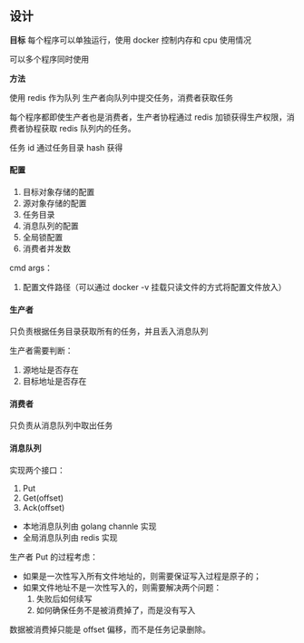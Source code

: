 ## 设计

**目标**
每个程序可以单独运行，使用 docker 控制内存和 cpu 使用情况

可以多个程序同时使用

**方法**

使用 redis 作为队列
生产者向队列中提交任务，消费者获取任务

每个程序都即使生产者也是消费者，生产者协程通过 redis 加锁获得生产权限，消费者协程获取 redis 队列内的任务。

任务 id 通过任务目录 hash 获得

#### 配置

1. 目标对象存储的配置
2. 源对象存储的配置
3. 任务目录
4. 消息队列的配置
5. 全局锁配置
6. 消费者并发数

cmd args：

1. 配置文件路径（可以通过 docker -v 挂载只读文件的方式将配置文件放入）

#### 生产者

只负责根据任务目录获取所有的任务，并且丢入消息队列

生产者需要判断：

1. 源地址是否存在
2. 目标地址是否存在

#### 消费者

只负责从消息队列中取出任务

#### 消息队列

实现两个接口：

1. Put
2. Get(offset)
3. Ack(offset)

- 本地消息队列由 golang channle 实现
- 全局消息队列由 redis 实现

生产者 Put 的过程考虑：

- 如果是一次性写入所有文件地址的，则需要保证写入过程是原子的；
- 如果文件地址不是一次性写入的，则需要解决两个问题：
  1. 失败后如何续写
  2. 如何确保任务不是被消费掉了，而是没有写入

数据被消费掉只能是 offset 偏移，而不是任务记录删除。
